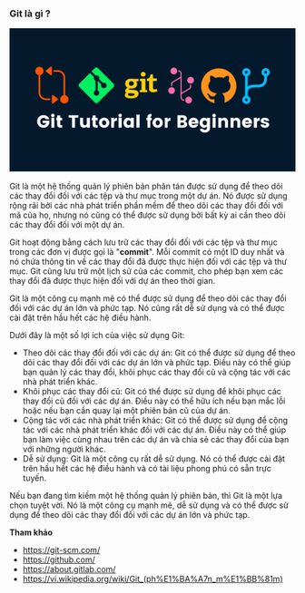 ### Git là gì ?

![img](../Image/Git.png)

Git là một hệ thống quản lý phiên bản phân tán được sử dụng để theo dõi các thay đổi đối với các tệp và thư mục trong một dự án. Nó được sử dụng rộng rãi bởi các nhà phát triển phần mềm để theo dõi các thay đổi đối với mã của họ, nhưng nó cũng có thể được sử dụng bởi bất kỳ ai cần theo dõi các thay đổi đối với một dự án.

Git hoạt động bằng cách lưu trữ các thay đổi đối với các tệp và thư mục trong các đơn vị được gọi là "**commit**". Mỗi commit có một ID duy nhất và nó chứa thông tin về các thay đổi đã được thực hiện đối với các tệp và thư mục. Git cũng lưu trữ một lịch sử của các commit, cho phép bạn xem các thay đổi đã được thực hiện đối với dự án theo thời gian.

Git là một công cụ mạnh mẽ có thể được sử dụng để theo dõi các thay đổi đối với các dự án lớn và phức tạp. Nó cũng rất dễ sử dụng và có thể được cài đặt trên hầu hết các hệ điều hành.

Dưới đây là một số lợi ích của việc sử dụng Git:

- Theo dõi các thay đổi đối với các dự án: Git có thể được sử dụng để theo dõi các thay đổi đối với các dự án lớn và phức tạp. Điều này có thể giúp bạn quản lý các thay đổi, khôi phục các thay đổi cũ và cộng tác với các nhà phát triển khác.
- Khôi phục các thay đổi cũ: Git có thể được sử dụng để khôi phục các thay đổi cũ đối với các dự án. Điều này có thể hữu ích nếu bạn mắc lỗi hoặc nếu bạn cần quay lại một phiên bản cũ của dự án.
- Cộng tác với các nhà phát triển khác: Git có thể được sử dụng để cộng tác với các nhà phát triển khác đối với các dự án. Điều này có thể giúp bạn làm việc cùng nhau trên các dự án và chia sẻ các thay đổi của bạn với những người khác.
- Dễ sử dụng: Git là một công cụ rất dễ sử dụng. Nó có thể được cài đặt trên hầu hết các hệ điều hành và có tài liệu phong phú có sẵn trực tuyến.

Nếu bạn đang tìm kiếm một hệ thống quản lý phiên bản, thì Git là một lựa chọn tuyệt vời. Nó là một công cụ mạnh mẽ, dễ sử dụng và có thể được sử dụng để theo dõi các thay đổi đối với các dự án lớn và phức tạp.

**Tham khảo**
- https://git-scm.com/
- https://github.com/
- https://about.gitlab.com/
- https://vi.wikipedia.org/wiki/Git_(ph%E1%BA%A7n_m%E1%BB%81m)